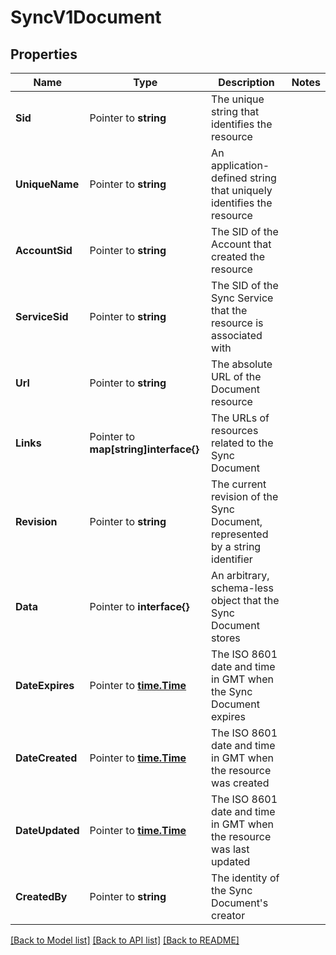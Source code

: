 # SyncV1Document

## Properties

Name | Type | Description | Notes
------------ | ------------- | ------------- | -------------
**Sid** | Pointer to **string** | The unique string that identifies the resource |
**UniqueName** | Pointer to **string** | An application-defined string that uniquely identifies the resource |
**AccountSid** | Pointer to **string** | The SID of the Account that created the resource |
**ServiceSid** | Pointer to **string** | The SID of the Sync Service that the resource is associated with |
**Url** | Pointer to **string** | The absolute URL of the Document resource |
**Links** | Pointer to **map[string]interface{}** | The URLs of resources related to the Sync Document |
**Revision** | Pointer to **string** | The current revision of the Sync Document, represented by a string identifier |
**Data** | Pointer to **interface{}** | An arbitrary, schema-less object that the Sync Document stores |
**DateExpires** | Pointer to [**time.Time**](time.Time.md) | The ISO 8601 date and time in GMT when the Sync Document expires |
**DateCreated** | Pointer to [**time.Time**](time.Time.md) | The ISO 8601 date and time in GMT when the resource was created |
**DateUpdated** | Pointer to [**time.Time**](time.Time.md) | The ISO 8601 date and time in GMT when the resource was last updated |
**CreatedBy** | Pointer to **string** | The identity of the Sync Document's creator |

[[Back to Model list]](../README.md#documentation-for-models) [[Back to API list]](../README.md#documentation-for-api-endpoints) [[Back to README]](../README.md)



